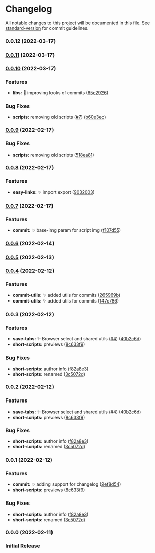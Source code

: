 # Changelog

All notable changes to this project will be documented in this file. See [standard-version](https://github.com/conventional-changelog/standard-version) for commit guidelines.

### 0.0.12 (2022-03-17)

### [0.0.11](https://github.com/andrewmkrug/AMKenv/compare/v0.0.10...v0.0.11) (2022-03-17)

### [0.0.10](https://github.com/andrewmkrug/AMKenv/compare/v0.0.8...v0.0.10) (2022-03-17)


### Features

* **libs:** :lipstick: improving looks of commits ([65e2926](https://github.com/andrewmkrug/AMKenv/commit/65e292625e2b3071bef9a1653b9dccb530b3e4df))


### Bug Fixes

* **scripts:** removing old scripts ([#7](https://github.com/andrewmkrug/AMKenv/issues/7)) ([b60e3ec](https://github.com/andrewmkrug/AMKenv/commit/b60e3ec5a6be5b9f4d49a8a7f1158f661941fd04))

### [0.0.9](https://github.com/andrewmkrug/AMKenv/compare/v0.0.8...v0.0.9) (2022-02-17)


### Bug Fixes

* **scripts:** removing old scripts ([518ea81](https://github.com/andrewmkrug/AMKenv/commit/518ea816ec14676e1a88c0c61797547a367be9d6))

### [0.0.8](https://github.com/andrewmkrug/AMKenv/compare/v0.0.7...v0.0.8) (2022-02-17)


### Features

* **easy-links:** ✨ import export ([9032003](https://github.com/andrewmkrug/AMKenv/commit/9032003e2e9949babd68bdb69d38c0202f7d09b6))

### [0.0.7](https://github.com/andrewmkrug/AMKenv/compare/v0.0.6...v0.0.7) (2022-02-17)


### Features

* **commit:** ✨ base-img param for script img ([f107d55](https://github.com/andrewmkrug/AMKenv/commit/f107d55e46700f4ec9d14d53facc25ffeab521a9))

### [0.0.6](https://github.com/andrewmkrug/AMKenv/compare/v0.0.5...v0.0.6) (2022-02-14)

### [0.0.5](https://github.com/andrewmkrug/AMKenv/compare/v0.0.4...v0.0.5) (2022-02-13)

### [0.0.4](https://github.com/andrewmkrug/AMKenv/compare/v0.0.3...v0.0.4) (2022-02-12)


### Features

* **commit-utils:** ✨ added utils for commits ([265969b](https://github.com/andrewmkrug/AMKenv/commit/265969b4ff04070fc09c50ad98557b660d24992e))
* **commit-utils:** ✨ added utils for commits ([147c786](https://github.com/andrewmkrug/AMKenv/commit/147c7867c9f3788ab4723c75039b86d1ced00735))

### 0.0.3 (2022-02-12)


### Features

* **save-tabs:** ✨ Browser select and shared utils ([#4](https://github.com/andrewmkrug/AMKenv/issues/4)) ([40b2c6d](https://github.com/andrewmkrug/AMKenv/commit/40b2c6de14963f37762386763958515871276896))
* **short-scripts:**  previews ([8c633f9](https://github.com/andrewmkrug/AMKenv/commit/8c633f9d1937e887870fce2164a2376247c70748))


### Bug Fixes

* **short-scripts:**  author info ([f82a8e3](https://github.com/andrewmkrug/AMKenv/commit/f82a8e330770914ac684211bb47dd56554a893af))
* **short-scripts:**  renamed ([3c5072d](https://github.com/andrewmkrug/AMKenv/commit/3c5072ddd8512653d8d6c27eba91e912f1d5a6f3))

### 0.0.2 (2022-02-12)


### Features

* **save-tabs:** ✨ Browser select and shared utils ([#4](https://github.com/andrewmkrug/AMKenv/issues/4)) ([40b2c6d](https://github.com/andrewmkrug/AMKenv/commit/40b2c6de14963f37762386763958515871276896))
* **short-scripts:**  previews ([8c633f9](https://github.com/andrewmkrug/AMKenv/commit/8c633f9d1937e887870fce2164a2376247c70748))


### Bug Fixes

* **short-scripts:**  author info ([f82a8e3](https://github.com/andrewmkrug/AMKenv/commit/f82a8e330770914ac684211bb47dd56554a893af))
* **short-scripts:**  renamed ([3c5072d](https://github.com/andrewmkrug/AMKenv/commit/3c5072ddd8512653d8d6c27eba91e912f1d5a6f3))

### 0.0.1 (2022-02-12)

### Features

- **commit:** ✨ adding support for changelog ([2ef8d54](https://github.com/andrewmkrug/AMKenv/commit/2ef8d54fee0fd01780aebeb1d30b343b48705f1d))
- **short-scripts:** previews ([8c633f9](https://github.com/andrewmkrug/AMKenv/commit/8c633f9d1937e887870fce2164a2376247c70748))

### Bug Fixes

- **short-scripts:** author info ([f82a8e3](https://github.com/andrewmkrug/AMKenv/commit/f82a8e330770914ac684211bb47dd56554a893af))
- **short-scripts:** renamed ([3c5072d](https://github.com/andrewmkrug/AMKenv/commit/3c5072ddd8512653d8d6c27eba91e912f1d5a6f3))

### 0.0.0 (2022-02-11)

### Initial Release

